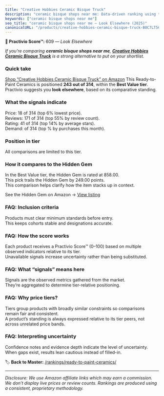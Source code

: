 ```yaml
---
title: "Creative Hobbies Ceramic Bisque Truck"
description: "ceramic bisque shops near me: Data-driven ranking using the Practivio Score™. Positioned by quality, value, demand, findability, momentum."
keywords: ["ceramic bisque shops near me"]
seo_title: "ceramic bisque shops near me — Look Elsewhere (2025)"
canonicalURL: "/products/creative-hobbies-ceramic-bisque-truck-B0C7LT56Y2/"
---
```


**🚫 Practivio Score™:** 609 — _Look Elsewhere_


*If you're comparing **ceramic bisque shops near me**, **[Creative Hobbies Ceramic Bisque Truck](https://www.amazon.com/dp/B0C7LT56Y2?tag=practivio-20)** is a strong alternative to put on your shortlist.*
### Quick take
[Shop “Creative Hobbies Ceramic Bisque Truck” on Amazon](https://www.amazon.com/dp/B0C7LT56Y2?tag=practivio-20)
This Ready-to-Paint Ceramics is positioned **243 out of 314**, within the **Best Value tier**.  
Practivio suggests you **look elsewhere**, based on its comparative standing.

### What the signals indicate
Price: 18 of 314 (top 6% lowest price).  
Reviews: 171 of 314 (top 55% by review count).  
Rating: 41 of 314 (top 14% by average stars).  
Demand:  of 314 (top % by purchases this month).

### Position in tier
All comparisons are limited to this tier.

### How it compares to the Hidden Gem
In the Best Value tier, the Hidden Gem is rated at 858.00.  
This pick trails the Hidden Gem by 249.00 points.  
This comparison helps clarify how the item stacks up in context.  

See the Hidden Gem on Amazon → [View listing](https://www.amazon.com/dp/B075L8LCTG?tag=practivio-20)

### FAQ: Inclusion criteria
Products must clear minimum standards before entry.  
This keeps cohorts stable and designations accurate.

### FAQ: How the score works
Each product receives a Practivio Score™ (0–100) based on multiple observed indicators relative to its tier.  
Unavailable signals increase uncertainty rather than being substituted.

### FAQ: What “signals” means here
Signals are the observed metrics gathered from the market.  
They’re aggregated to determine tier-relative positioning.

### FAQ: Why price tiers?
Tiers group products with broadly similar constraints so comparisons remain fair and consistent.  
A product’s standing is always expressed relative to its tier peers, not across unrelated price bands.

### FAQ: Interpreting uncertainty
Confidence notes and evidence depth indicate the level of uncertainty.  
When gaps exist, results lean cautious instead of filled-in.


🏷️ **Back to Master:** [/rankings/ready-to-paint-ceramics/](/rankings/ready-to-paint-ceramics/)

---
_Disclosure: We use Amazon affiliate links which may earn a commission. We don’t display live prices or review counts. Rankings are produced using a consistent, proprietary methodology._
